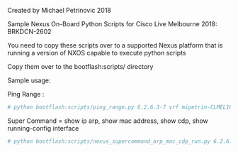 Created by Michael Petrinovic 2018

Sample Nexus On-Board Python Scripts for Cisco Live Melbourne 2018: BRKDCN-2602

You need to copy these scripts over to a supported Nexus platform that is running a version of NXOS capable to execute python scripts

Copy them over to the bootflash:scripts/ directory

Sample usage:

Ping Range :
```YAML
# python bootflash:scripts/ping_range.py 6.2.6.3-7 vrf mipetrin-CLMEL18
```

Super Command = show ip arp, show mac address, show cdp, show running-config interface
```YAML
# python bootflash:scripts/nexus_supercommand_arp_mac_cdp_run.py 6.2.6.7
```
